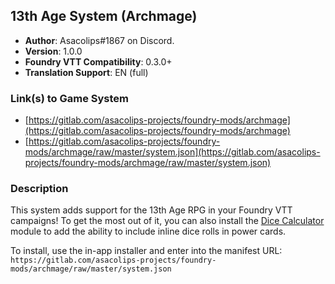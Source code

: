 ## 13th Age System (Archmage)

* **Author**: Asacolips#1867 on Discord.
* **Version**: 1.0.0
* **Foundry VTT Compatibility**: 0.3.0+
* **Translation Support**: EN (full)

### Link(s) to Game System
* [https://gitlab.com/asacolips-projects/foundry-mods/archmage](https://gitlab.com/asacolips-projects/foundry-mods/archmage)
* [https://gitlab.com/asacolips-projects/foundry-mods/archmage/raw/master/system.json](https://gitlab.com/asacolips-projects/foundry-mods/archmage/raw/master/system.json)

### Description
This system adds support for the 13th Age RPG in your Foundry VTT campaigns! To get the most out of it, you can also install the [Dice Calculator](https://gitlab.com/asacolips-projects/foundry-mods/foundry-vtt-dice-calculator) module to add the ability to include inline dice rolls in power cards.

To install, use the in-app installer and enter into the manifest URL: `https://gitlab.com/asacolips-projects/foundry-mods/archmage/raw/master/system.json`

